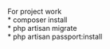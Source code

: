 For project work <br>
    * composer install <br>
    * php artisan migrate    <br>
    * php artisan passport:install  <br>
 
